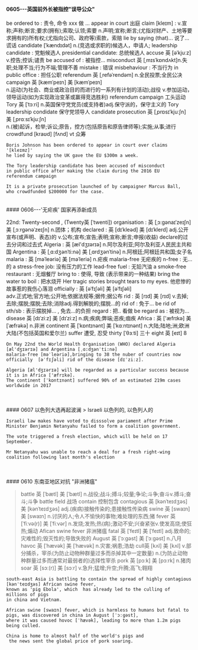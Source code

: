 

#### 0605---英国前外长被指控"误导公众"

> 
be ordered to : 责令, 命令 xxx 做 ...
appear in court  出庭
claim [kleɪm] : v.宣称;声称;断言;要求(拥有);索取;认领;索要
                n.声明;宣称;断言;(尤指对财产、土地等要求拥有的)所有权;(尤指向公司、政府等)索款，索赔
lie by saying (that)... 说了...谎话
candidate [ˈkændɪdət] n.(竞选或求职的)候选人，申请人;
leadership candidate : 党魁候选人
presidential candidate: 总统候选人
accuse 英 [əˈkjuːz] v.控告;控诉;谴责
be accused of : 被指控...
misconduct 英 [ˌmɪsˈkɒndʌkt]n.失职;处理不当;行为不端;管理不善
mistake : 错误
misbehaviour : 不当行为
in public office : 担任公职
referendum 英 [ˌrefəˈrendəm] n.全民投票;全民公决
campaign 英 [kæmˈpeɪn]   美 [kæmˈpeɪn]  
n.运动(为社会、商业或政治目的而进行的一系列有计划的活动);战役
v.参加运动，领导运动(如为实现政治变革或赢得竞选胜利)
referendum campaign 工头运动
Tory 英 [ˈtɔːri] n.英国保守党党员(或支持者)adj.保守派的，保守主义的
Tory leadership condidate 保守党领导人
candidate
prosecution 英 [ˌprɒsɪˈkjuːʃn]   美 [ˌprɑːsɪˈkjuːʃn]  
n.(被)起诉，检举;诉讼;原告，控方(包括原告和原告律师等);实施;从事;进行
crowdfund [kraʊd] [fʌnd] vt 众筹

```
Boris Johnson has been ordered to appear in court over claims '[kleɪmz]'
he lied by saying the UK gave the EU $300m a week.

The Tory leadership candidate has been accused of misconduct 
in public office after making the claim during the 2016 EU 
referendum campaign

It is a private prosecution launched of by campaigner Marcus Ball, 
who crowdfunded $200000 for the case.
```



 


<br>
#### 0606---'无疟疾' 国家再添新成员

> 
22nd: Twenty-second , (Twenty英 [ˈtwenti])
organisation : 英 [ˌɔːɡənaɪˈzeɪʃn]   美 [ˌɔːrɡənəˈzeɪʃn]  n.团体；机构
declared : 英 [dɪˈkleəd]   美 [dɪˈklerd]  adj.公开宣布(或声明、表态)的 v.公布;宣布;宣告;表明;宣称;断言;申报(收益) declare的过去分词和过去式
Algeria : 英 [æl'dʒɪərɪə]  n.阿尔及利亚;阿尔及利亚人民民主共和国
Argentina : 英 [ˌɑ:dʒənˈti:nə]   美 [ˌɑrdʒənˈtinə]  n.阿根廷;阿根廷共和国;女子名
malaria : 英 [məˈleəriə]   美 [məˈleriə]  n.疟疾
malaria-free 无疟疾的
n-free : 无...的
a stress-free job: 没有压力的工作
lead-free fuel : 无铅汽油
a smoke-free restaurant : 无烟餐厅
bring to : 使得, 导致 (表示带来的一种结果)
bring the water to boil : 把水烧开
Her tragic stories brought tears to my eyes. 他悲惨的故事惹的我伤心落泪
officially : 英 [əˈfɪʃəli]   美 [əˈfɪʃəli]  
adv.正式地;官方地;公开地;依据法规等;据传;据公布
rid : 英 [rɪd]   美 [rɪd]  v.去掉;去除;摆脱;摆脱;去除;消除adj.得到解脱的;摆脱…的
rid of : 免于...
be rid of sth/sb  : 表示摆脱掉... , 免去...的负担
regard : 把.. 看做
be regard as : 被视为...
disease 英 [dɪˈziːz]   美 [dɪˈziːz]  n.病;疾病;弊端;恶疾;痼疾
Africa : 英 ['æfrɪkə]   美 [ˈæfrəkə]  n.非洲
continent 英 [ˈkɒntɪnənt]   美 [ˈkɑːntɪnənt]  n.大陆;陆地;洲;欧洲大陆(不包括英国和爱尔兰)
suffer 遭受, 忍受
thirty [ˈθɜːti]  三十
eight 英 [eɪt] 8

```
On May 22nd the World Health Organisation (WHO) declared Algeria [æl'dʒɪərɪə] and Argentina [ˌɑ:dʒənˈti:nə] 
malaria-free [məˈleəriə],bringing to 38 the nuber of countries now officially  [əˈfɪʃəli] rid of the disease [dɪˈziːz].

Algeria [æl'dʒɪərɪə] will be regarded as a particular success because it is in Africa ['æfrɪkə].
The continent [ˈkɒntɪnənt] suffered 90% of an estimated 219m cases worldwide in 2017
```


<br>
<br>
#### 0607  以色列大选再起波澜
> 
Israeli 以色列的, 以色列人的



```
Israeli law makes have voted to disssolve pariament after Prime Minister Benjamin Netanyahu failed to form a coalition government.

The vote triggered a fresh election, which will be held on 17 September.

Mr Netanyahu was unable to reach a deal for a fresh right-wing coalition following last month's election
```


<br>
<br>
#### 0610 东南亚地区对抗 "非洲猪瘟"


> battle 英 [ˈbætl]  美 [ˈbætl]  n.战役;战斗;搏斗;较量;争论;斗争;奋斗v.搏斗;奋斗;斗争
battle field 战场
contain 控制包含
contagious 英 [kənˈteɪdʒəs]   美 [kənˈteɪdʒəs]  adj.(疾病)接触传染的;患接触性传染病
swine 英 [swaɪn]  美 [swaɪn]  n.讨厌的人;令人不愉快的事物;难处理的东西;猪
fever 英 [ˈfiːvə(r)]   美 [ˈfiːvər]  n.发烧;发热;热(病);激动不安;兴奋紧张v.使发高烧;使狂热;煽动
Afican swine fever 非洲猪瘟
fatal 英 [ˈfeɪtl]   美 [ˈfeɪtl]  adj.致命的;灾难性的;毁灭性的;导致失败的
August 英 [ˈɔːɡəst]   美 [ˈɔːɡəst]  n.八月
havoc 英 [ˈhævək]   美 [ˈhævək]  n.灾害;祸患;浩劫
cull英 [kʌl]   美 [kʌl]  v.部分捕杀，宰杀(为防止动物种群量过多而杀掉其中一定数量)
n.(为防止动物种群量过多而通常对最弱者的)选择性宰杀
pork 英 [pɔːk]   美 [pɔːrk]  n.猪肉
soar 英 [sɔː(r)]   美 [sɔːr]  v.急升;猛增;升空;升腾;高飞;翱翔


```
south-east Asia is battling to contain the spread of highly contagious [kənˈteɪdʒəs] African swine fever,
known as 'pig Ebola', which  has already led to the culling of millions of pigs
in china and Vietnam.

African swine [swaɪn] fever, which is harmless to humans but fatal to pigs, was discovered in china in August [ˈɔːɡəst], 
where it was caused hovoc [ˈhævək], leading to more than 1.2m pigs being culled.

China is home to almost half of the world's pigs and
 the news sent the global price of pork soaring.
```









